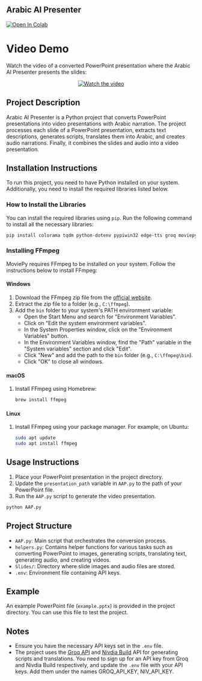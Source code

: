## Arabic AI Presenter

[![Open In Colab](https://colab.research.google.com/assets/colab-badge.svg)](https://colab.research.google.com/drive/1be6b-z-M5TRQn9ZvQg1g6qOXNVSIA2ec?usp=sharing)

# Video Demo
Watch the video of a converted PowerPoint presentation where the Arabic AI Presenter presents the slides:
<div align="center">
  <a href="https://drive.google.com/file/d/1fcSd_GyNlNJtz5qqAEQXTvnZfVQGwxRR/view?usp=sharing">
    <img src="https://img.youtube.com/vi/33DgQE6HVGY/0.jpg" alt="Watch the video">
  </a>
</div>

## Project Description
Arabic AI Presenter is a Python project that converts PowerPoint presentations into video presentations with Arabic narration. The project processes each slide of a PowerPoint presentation, extracts text descriptions, generates scripts, translates them into Arabic, and creates audio narrations. Finally, it combines the slides and audio into a video presentation.

## Installation Instructions
To run this project, you need to have Python installed on your system. Additionally, you need to install the required libraries listed below.


### How to Install the Libraries
You can install the required libraries using `pip`. Run the following command to install all the necessary libraries:

```bash
pip install colorama tqdm python-dotenv pypiwin32 edge-tts groq moviepy ipython requests
```

### Installing FFmpeg
MoviePy requires FFmpeg to be installed on your system. Follow the instructions below to install FFmpeg:

#### Windows
1. Download the FFmpeg zip file from the [official website](https://ffmpeg.org/download.html).
2. Extract the zip file to a folder (e.g., `C:\ffmpeg`).
3. Add the `bin` folder to your system's PATH environment variable:
   - Open the Start Menu and search for "Environment Variables".
   - Click on "Edit the system environment variables".
   - In the System Properties window, click on the "Environment Variables" button.
   - In the Environment Variables window, find the "Path" variable in the "System variables" section and click "Edit".
   - Click "New" and add the path to the `bin` folder (e.g., `C:\ffmpeg\bin`).
   - Click "OK" to close all windows.

#### macOS
1. Install FFmpeg using Homebrew:
   ```bash
   brew install ffmpeg
   ```

#### Linux
1. Install FFmpeg using your package manager. For example, on Ubuntu:
   ```bash
   sudo apt update
   sudo apt install ffmpeg
   ```

## Usage Instructions
1. Place your PowerPoint presentation in the project directory.
2. Update the `presentation_path` variable in `AAP.py` to the path of your PowerPoint file.
3. Run the `AAP.py` script to generate the video presentation.

```bash
python AAP.py
```

## Project Structure
- `AAP.py`: Main script that orchestrates the conversion process.
- `helpers.py`: Contains helper functions for various tasks such as converting PowerPoint to images, generating scripts, translating text, generating audio, and creating videos.
- `Slides/`: Directory where slide images and audio files are stored.
- `.env`: Environment file containing API keys.

## Example
An example PowerPoint file (`example.pptx`) is provided in the project directory. You can use this file to test the project.

## Notes
- Ensure you have the necessary API keys set in the `.env` file.
- The project uses the [Groq API](https://console.groq.com/) and [Nivdia Build](https://build.nvidia.com/) API for generating scripts and translations. You need to sign up for an API key from Groq and Nivdia Build respectively, and update the `.env` file with your API keys. Add them under the names GROQ_API_KEY, NIV_API_KEY.
